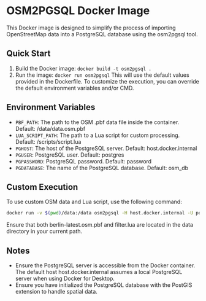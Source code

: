 # OSM2PGSQL Docker Image
This Docker image is designed to simplify the process of importing OpenStreetMap data into a PostgreSQL database using the osm2pgsql tool.

## Quick Start
1. Build the Docker image: `docker build -t osm2pgsql .`
2. Run the image: `docker run osm2pgsql` 
   This will use the default values provided in the Dockerfile. To customize the execution, you can override the default environment variables and/or CMD.

## Environment Variables
- `PBF_PATH`: The path to the OSM .pbf data file inside the container. Default: /data/data.osm.pbf
- `LUA_SCRIPT_PATH`: The path to a Lua script for custom processing. Default: /scripts/script.lua
- `PGHOST`: The host of the PostgreSQL server. Default: host.docker.internal
- `PGUSER`: PostgreSQL user. Default: postgres
- `PGPASSWORD`: PostgreSQL password. Default: password
- `PGDATABASE`: The name of the PostgreSQL database. Default: osm_db

## Custom Execution
To use custom OSM data and Lua script, use the following command:
```bash
docker run -v $(pwd)/data:/data osm2pgsql -H host.docker.internal -U postgres -d osmberlin -O flex -S /data/filter.lua /data/berlin-latest.osm.pbf
```
Ensure that both berlin-latest.osm.pbf and filter.lua are located in the data directory in your current path.

## Notes
- Ensure the PostgreSQL server is accessible from the Docker container. The default host host.docker.internal assumes a local PostgreSQL server when using Docker for Desktop.
- Ensure you have initialized the PostgreSQL database with the PostGIS extension to handle spatial data.
